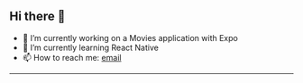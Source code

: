 ## Hi there 👋


- 🔭 I’m currently working on a Movies application with Expo
- 🌱 I’m currently learning React Native
- 📫 How to reach me: [email](mailto:ahmetskilinc@icloud.com)
---

<!--
**ahmetskilinc/ahmetskilinc** is a ✨ _special_ ✨ repository because its `README.md` (this file) appears on your GitHub profile.

Here are some ideas to get you started:

- 🔭 I’m currently working on ...
- 🌱 I’m currently learning ...
- 👯 I’m looking to collaborate on ...
- 🤔 I’m looking for help with ...
- 💬 Ask me about ...
- 📫 How to reach me: ...
- 😄 Pronouns: ...
- ⚡ Fun fact: ...
-->
